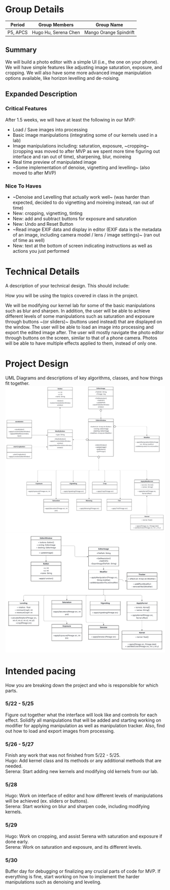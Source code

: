 # Group Details

| Period | Group Members | Group Name |
| --- | ---- | --- |
| P5, APCS | Hugo Hu, Serena Chen | Mango Orange Spindrift | 

## Summary

We will build a photo editor with a simple UI (i.e., the one on your phone). We will have simple features like
adjusting image saturation, exposure, and cropping. We will also have some more advanced image manipulation
options available, like horizon levelling and de-noising.

## Expanded Description

### Critical Features

After 1.5 weeks, we will have at least the following in our MVP:

- Load / Save images into processing
- Basic image manipulations (integrating some of our kernels used in a lab)
- Image manipulations including: saturation, exposure, ~cropping~ (cropping was moved to after MVP as we spent more time figuring out interface and ran out of time), sharpening, blur, moireing
- Real time preview of manipulated image
- ~Some implementation of denoise, vignetting and levelling~ (also moved to after MVP)

### Nice To Haves

- ~Denoise and Levelling that actually work well~ (was harder than expected, decided to do vignetting and moireing instead, ran out of time)
- New: cropping, vignetting, tinting
- New: add and subtract buttons for exposure and saturation
- New: Undo and Reset Button
- ~Read image EXIF data and display in editor (EXIF data is the metadata of an image, including camera model / lens / image settings)~ (ran out of time as well)
- New: text at the bottom of screen indicating instructions as well as actions you just performed


# Technical Details

A description of your technical design. This should include:

How you will be using the topics covered in class in the project.

We will be modifying our kernel lab for some of the basic manipulations such as blur and sharpen. In addition, the user will be able to achieve different levels of some manipulations such as saturation and exposure through buttons ~(or sliders)~ (buttons used instead) that are displayed on the window. The user will be able to load an image into processing and export the edited image after. The user will mostly navigate the photo editor through buttons on the screen, similar to that of a phone camera. Photos will be able to have multiple effects applied to them, instead of only one.

# Project Design

UML Diagrams and descriptions of key algorithms, classes, and how things fit together.
![NEW UPDATED UML Diagram](/images/new-uml.png)
![UML Diagram](/images/UMLClass.png)

# Intended pacing

How you are breaking down the project and who is responsible for which parts.

### 5/22 - 5/25 ###
Figure out together what the interface will look like and controls for each effect. Solidify all manipulations that will be added and starting working on modifier for applying manipulation as well as manipulation tracker.
Also, find out how to load and export images from processing. 

### 5/26 - 5/27 ###
Finish any work that was not finished from 5/22 - 5/25.  
Hugo: Add kernel class and its methods or any additional methods that are needed.  
Serena: Start adding new kernels and modifying old kernels from our lab.

### 5/28 ###
Hugo: Work on interface of editor and how different levels of manipulations will be achieved (ex. sliders or buttons).  
Serena: Start working on blur and sharpen code, including modifying kernels.

### 5/29 ###
Hugo: Work on cropping, and assist Serena with saturation and exposure if done early.  
Serena: Work on saturation and exposure, and its different levels.

### 5/30 ###
Buffer day for debugging or finalizing any crucial parts of code for MVP. If everything is fine, start working on how to implement the harder manipulations such as denoising and leveling.

